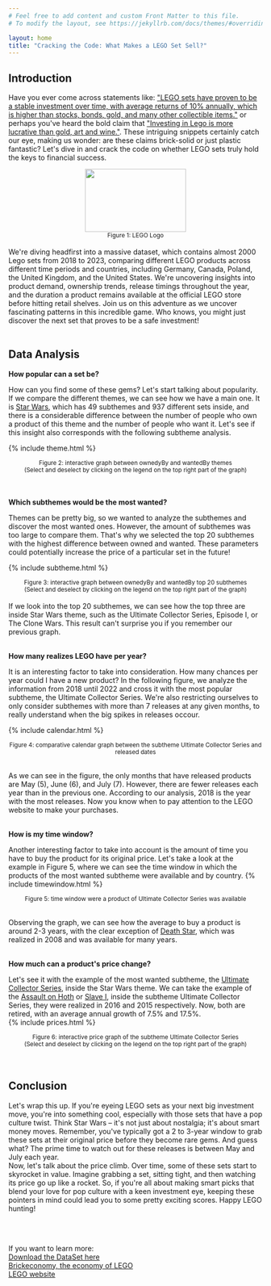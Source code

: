```yaml
---
# Feel free to add content and custom Front Matter to this file.
# To modify the layout, see https://jekyllrb.com/docs/themes/#overriding-theme-defaults

layout: home
title: "Cracking the Code: What Makes a LEGO Set Sell?"
---
```


## Introduction

Have you ever come across statements like: ["LEGO sets have proven to be a stable investment over time, with average returns of 10% annually, which is higher than stocks, bonds, gold, and many other collectible items."](https://www.nerdcube.eu/guides/investing-in-lego/#:~:text=some%20extra%20cash.-,LEGO%20sets%20have%20proven%20to%20be%20a%20stable%20investment%20over,passion%20and%20collecting%20for%20profit) or perhaps you've heard the bold claim that ["Investing in Lego is more lucrative than gold, art and wine."](https://www.theguardian.com/lifeandstyle/2021/dec/10/investing-in-lego-more-lucrative-than-gold-study-suggests). These intriguing snippets certainly catch our eye, making us wonder: are these claims brick-solid or just plastic fantastic? Let's dive in and crack the code on whether LEGO sets truly hold the keys to financial success.

<!-- ![Alt text](https://www.logodesignlove.com/wp-content/uploads/2017/07/lego-logo-13.jpg) -->
<div style="text-align:center">
    <img src="https://logos-world.net/wp-content/uploads/2020/09/LEGO-Logo.png" width="200" height="125">
</div>
<center><small>Figure 1: LEGO Logo</small></center>
<br>
We're diving headfirst into a massive dataset, which contains almost 2000 Lego sets from 2018 to 2023, comparing different LEGO products across different time periods and countries, including Germany, Canada, Poland, the United Kingdom, and the United States. We're uncovering insights into product demand, ownership trends, release timings throughout the year, and the duration a product remains available at the official LEGO store before hitting retail shelves. Join us on this adventure as we uncover fascinating patterns in this incredible game. Who knows, you might just discover the next set that proves to be a safe investment!
<br>
<br>

## Data Analysis

**How popular can a set be?**

How can you find some of these gems? Let's start talking about popularity. If we compare the different themes, we can see how we have a main one. It is [Star Wars](https://www.brickeconomy.com/sets/theme/star-wars), which has 49 subthemes and 937 different sets inside, and there is a considerable difference between the number of people who own a product of this theme and the number of people who want it. Let's see if this insight also corresponds with the following subtheme analysis.

{% include theme.html %}

<center><small>Figure 2: interactive graph between ownedyBy and wantedBy themes <br>
(Select and deselect by clicking on the legend on the top right part of the graph)
</small></center>
<br>
<br>

**Which subthemes would be the most wanted?**

Themes can be pretty big, so we wanted to analyze the subthemes and discover the most wanted ones. However, the amount of subthemes was too large to compare them. That's why we selected the top 20 subthemes with the highest difference between owned and wanted. These parameters could potentially increase the price of a particular set in the future!

 <!-- https://github.com/MarcusGalea/MarcusGalea.github.io/tree/master/subtheme.html -->

{% include subtheme.html %}

<center><small>Figure 3: interactive graph between ownedyBy and wantedBy top 20 subthemes <br>
(Select and deselect by clicking on the legend on the top right part of the graph)
</small></center>
<br>
If we look into the top 20 subthemes, we can see how the top three are inside Star Wars theme, such as the Ultimate Collector Series, Episode I, or The Clone Wars. This result can't surprise you if you remember our previous graph.
<br>
<br>

**How many realizes LEGO have per year?**

It is an interesting factor to take into consideration. How many chances per year could I have a new product? In the following figure, we analyze the information from 2018 until 2022 and cross it with the most popular subtheme, the Ultimate Collector Series. We're also restricting ourselves to only consider subthemes with more than 7 releases at any given months, to really understand when the big spikes in releases occour.

{% include calendar.html %}

<center><small>Figure 4: comparative calendar graph between the subtheme Ultimate Collector Series and released dates </small></center>
<br>

As we can see in the figure, the only months that have released products are May (5), June (6), and July (7). However, there are fewer releases each year than in the previous one. According to our analysis, 2018 is the year with the most releases. Now you know when to pay attention to the LEGO website to make your purchases.
<br>
<br>

**How is my time window?**

Another interesting factor to take into account is the amount of time you have to buy the product for its original price. Let's take a look at the example in Figure 5, where we can see the time window in which the products of the most wanted subtheme were available and by country.
{% include timewindow.html %}

<center><small>Figure 5: time window were a product of Ultimate Collector Series was available</small></center>
<br>

Observing the graph, we can see how the average to buy a product is around 2-3 years, with the clear exception of [Death Star](https://www.brickeconomy.com/set/10188-1/lego-star-wars-death-star), which was realized in 2008 and was available for many years.
<br>
<br>

**How much can a product's price change?**

Let's see it with the example of the most wanted subtheme, the [Ultimate Collector Series](https://www.brickeconomy.com/sets/theme/star-wars/subtheme/ultimate-collector-series), inside the Star Wars theme. We can take the example of the [Assault on Hoth](https://www.brickeconomy.com/set/75098-1/lego-star-wars-assault-on-hoth) or [Slave I](https://www.brickeconomy.com/set/75060-1/lego-star-wars-slave-i), inside the subtheme Ultimate Collector Series, they were realized in 2016 and 2015 respectively. Now, both are retired, with an average annual growth of 7.5% and 17.5%.
<br>
{% include prices.html %}

<center><small>Figure 6: interactive price graph of the subtheme Ultimate Collector Series<br>
(Select and deselect by clicking on the legend on the top right part of the graph)
</small></center>
<br>
<br>

## Conclusion

Let's wrap this up. If you're eyeing LEGO sets as your next big investment move, you're into something cool, especially with those sets that have a pop culture twist. Think Star Wars – it's not just about nostalgia; it's about smart money moves. Remember, you've typically got a 2 to 3-year window to grab these sets at their original price before they become rare gems. And guess what? The prime time to watch out for these releases is between May and July each year. <br>
Now, let's talk about the price climb. Over time, some of these sets start to skyrocket in value. Imagine grabbing a set, sitting tight, and then watching its price go up like a rocket. So, if you're all about making smart picks that blend your love for pop culture with a keen investment eye, keeping these pointers in mind could lead you to some pretty exciting scores. Happy LEGO hunting!

<br>
<br>

If you want to learn more: <br>
[Download the DataSet here](https://mostwiedzy.pl/en/open-research-data/data-on-lego-sets-release-dates-and-retail-prices-combined-with-aftermarket-transaction-prices-betwe,10210741381038465-0) <br>
[Brickeconomy, the economy of LEGO](https://www.brickeconomy.com/) <br>
[LEGO website](https://www.lego.com/da-dk)
<br>
